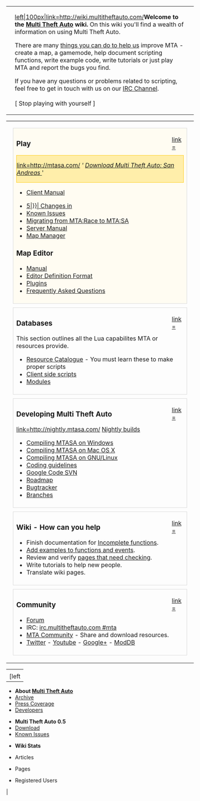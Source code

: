 <table>
<tbody>
<tr class="odd">
<td><div style="/*border: 1px solid #D8D8D8;*/ padding-left: 15px; padding-right: 15px; height: 100%;">
<p><a href="/File:Mtalogo.png.md" title="wikilink">left|100px|link=<a href="http://wiki.multitheftauto.com/" class="uri">http://wiki.multitheftauto.com/</a></a><strong>Welcome to the <a href="/Multi_Theft_Auto.md" title="wikilink">Multi Theft Auto</a> wiki.</strong> On this wiki you'll find a wealth of information on using Multi Theft Auto.</p>
<p>There are many <a href="/How_you_can_help.md" title="wikilink">things you can do to help us</a> improve MTA - create a map, a gamemode, help document scripting functions, write example code, write tutorials or just play MTA and report the bugs you find.</p>
<p>If you have any questions or problems related to scripting, feel free to get in touch with us on our <a href="/IRC_Channel.md" title="wikilink">IRC Channel</a>.<br />
<br />
[ Stop playing with yourself ]</p>
</div></td>
</tr>
</tbody>
</table>

<table>
<tbody>
<tr class="odd">
<td></td>
</tr>
<tr class="even">
<td><div style="border: 1px solid #D8D8D8; padding:4px 8px 8px 8px; margin:10px; background: #FFFCF2;">
<div style="float:right; width: 32px;">
<p><a href="/File:Input-gaming.png‎.md" title="wikilink">link=</a></p>
</div>
<h3>
<p>Play</p>
</h3>
<div style="background: #FFEEAA; border: 1px solid #FFCD19;">
<p><a href="/File:Go-down.png.md" title="wikilink">link=<a href="http://mtasa.com/" class="uri">http://mtasa.com/</a></a> <em>' <a href="http://mtasa.com/">Download Multi Theft Auto: San Andreas </a></em>'</p>
</div>
<ul>
<li><a href="/Client_Manual.md" title="wikilink">Client Manual</a></li>
</ul>
<ul>
<li><a href="/Changes_in_{{padleft:.md" title="wikilink">5|}}| Changes in </a></li>
<li><a href="/Known_Issues_-_FAQ.md" title="wikilink">Known Issues</a></li>
<li><a href="/Upgrading_from_MTA:Race.md" title="wikilink">Migrating from MTA:Race to MTA:SA </a></li>
<li><a href="/Server_Manual.md" title="wikilink">Server Manual</a></li>
<li><a href="/Map_manager.md" title="wikilink">Map Manager</a></li>
</ul>
<h3>
<p>Map Editor</p>
</h3>
<ul>
<li><a href="/Resource:Editor.md" title="wikilink">Manual</a></li>
<li><a href="/Resource:Editor/EDF.md" title="wikilink">Editor Definition Format</a></li>
<li><a href="/Resource:Editor/Plugins.md" title="wikilink">Plugins</a></li>
<li><a href="/Resource:Editor#FAQ.md" title="wikilink">Frequently Asked Questions</a></li>
</ul>
</div>
<div style="border: 1px solid #D8D8D8; padding:4px 8px 8px 8px; margin:10px;">
<div style="float:right; width: 32px;">
<p><a href="/File:Package-x-generic.png‎.md" title="wikilink">link=</a></p>
</div>
<h3>
<p>Databases</p>
</h3>
<p>This section outlines all the Lua capabilites MTA or resources provide.</p>
<ul>
<li><a href="/:Category:Resource.md" title="wikilink">Resource Catalogue</a> - You must learn these to make proper scripts</li>
<li><a href="/Client_side_scripts.md" title="wikilink">Client side scripts</a></li>
<li><a href="/Modules.md" title="wikilink">Modules</a></li>
</ul>
</div>
<div style="border: 1px solid #D8D8D8; padding:4px 8px 8px 8px; margin:10px;">
<div style="float:right; width: 32px;">
<p><a href="/File:Applications-development.png‎‎‎.md" title="wikilink">link=</a></p>
</div>
<h3>
<p>Developing Multi Theft Auto</p>
</h3>
<p><a href="/File:Go-down.png.md" title="wikilink">link=<a href="http://nightly.mtasa.com/" class="uri">http://nightly.mtasa.com/</a></a> <a href="http://nightly.mtasa.com/">Nightly builds</a></p>
<ul>
<li><a href="/Compiling_MTASA.md" title="wikilink">Compiling MTASA on Windows</a></li>
<li><a href="/Building_MTASA_Server_on_Mac_OS_X.md" title="wikilink">Compiling MTASA on Mac OS X</a></li>
<li><a href="/Building_MTASA_Server_on_GNU_Linux.md" title="wikilink">Compiling MTASA on GNU/Linux</a></li>
<li><a href="/Coding_guidelines.md" title="wikilink">Coding guidelines</a></li>
<li><a href="http://code.google.com/p/mtasa-blue">Google Code SVN</a></li>
<li><a href="/Roadmap.md" title="wikilink">Roadmap</a></li>
<li><a href="http://bugs.mtasa.com/">Bugtracker</a></li>
<li><a href="/Branches.md" title="wikilink">Branches</a></li>
</ul>
</div>
<div style="border: 1px solid #D8D8D8; padding:4px 8px 8px 8px; margin:10px;">
<div style="float:right; width: 32px;">
<p><a href="/File:Applications-office.png.md" title="wikilink">link=</a></p>
</div>
<h3>
<p>Wiki - How can you help</p>
</h3>
<ul>
<li>Finish documentation for <a href="/:Category:Incomplete.md" title="wikilink">Incomplete functions</a>.</li>
<li><a href="/:Category:Needs_Example.md" title="wikilink">Add examples to functions and events</a>.</li>
<li>Review and verify <a href="/:Category:Needs_Checking.md" title="wikilink">pages that need checking</a>.</li>
<li>Write tutorials to help new people.</li>
<li>Translate wiki pages.</li>
</ul>
</div>
<div style="border: 1px solid #D8D8D8; padding:4px 8px 8px 8px; margin:10px;">
<div style="float:right; width: 32px;">
<p><a href="/File:Internet-group-chat.png‎.md" title="wikilink">link=</a></p>
</div>
<h3>
<p>Community</p>
</h3>
<ul>
<li><a href="http://forum.multitheftauto.com/">Forum</a></li>
<li>IRC: <a href="irc://irc.multitheftauto.com/mta">irc.multitheftauto.com #mta</a></li>
<li><a href="http://community.mtasa.com/">MTA Community</a> - Share and download resources.</li>
<li><a href="http://twitter.com/#!/MTAQA/">Twitter</a> - <a href="http://www.youtube.com/user/MTAQA">Youtube</a> - <a href="http://plus.google.com/102014133442331779727/">Google+</a> - <a href="http://www.moddb.com/mods/multi-theft-auto-san-andreas">ModDB</a></li>
</ul>
</div></td>
</tr>
<tr class="odd">
<td></td>
</tr>
</tbody>
</table>

|                                                                           |
|---------------------------------------------------------------------------|
| <div style="padding-left: 15px; padding-right: 15px;" class="plainlinks"> 
 [left|85px|link=Archive](/File:MTALogo_8ball.png.md "wikilink")            
                                                                            
 -   **About [Multi Theft Auto](/Multi_Theft_Auto.md "wikilink")**          
 -   [Archive](/Archive.md "wikilink")                                      
 -   [Press Coverage](/Press_Coverage.md "wikilink")                        
 -   [Developers](http://code.google.com/p/mtasa-blue/people/list)          
                                                                            
 <!-- -->                                                                   
                                                                            
 -   **Multi Theft Auto 0.5**                                               
 -   [Download](/Archive#Multi_Theft_Auto_0.5.md "wikilink")                
 -   [Known Issues](/MTA_0.5r2_Known_Issues.md "wikilink")                  
                                                                            
 <!-- -->                                                                   
                                                                            
 -   **Wiki Stats**                                                         
 -   Articles                                                               
                                                                            
 -   Pages                                                                  
                                                                            
 -   Registered Users                                                       
                                                                            
 </div>                                                                     |
